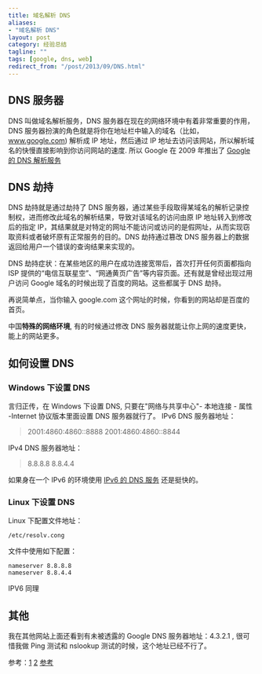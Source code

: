 ```yaml
---
title: 域名解析 DNS
aliases: 
- "域名解析 DNS"
layout: post
category: 经验总结
tagline: ""
tags: [google, dns, web]
redirect_from: "/post/2013/09/DNS.html"
---
```


## DNS 服务器
DNS 叫做域名解析服务，DNS 服务器在现在的网络环境中有着非常重要的作用，DNS 服务器扮演的角色就是将你在地址栏中输入的域名（比如，www.google.com) 解析成 IP 地址，然后通过 IP 地址去访问该网站，所以解析域名的快慢直接影响到你访问网站的速度. 所以 Google 在 2009 年推出了 [Google 的 DNS 解析服务](http://googlecode.blogspot.com/2009/12/introducing-google-public-dns-new-dns.html)

## DNS 劫持
DNS 劫持就是通过劫持了 DNS 服务器，通过某些手段取得某域名的解析记录控制权，进而修改此域名的解析结果，导致对该域名的访问由原 IP 地址转入到修改后的指定 IP，其结果就是对特定的网址不能访问或访问的是假网址，从而实现窃取资料或者破坏原有正常服务的目的。DNS 劫持通过篡改 DNS 服务器上的数据返回给用户一个错误的查询结果来实现的。

DNS 劫持症状：在某些地区的用户在成功连接宽带后，首次打开任何页面都指向 ISP 提供的“电信互联星空”、“网通黄页广告”等内容页面。还有就是曾经出现过用户访问 Google 域名的时候出现了百度的网站。这些都属于 DNS 劫持。

再说简单点，当你输入 google.com 这个网址的时候，你看到的网站却是百度的首页。

中国**特殊的网络环境**, 有的时候通过修改 DNS 服务器就能让你上网的速度更快，能上的网站更多。

## 如何设置 DNS

### Windows 下设置 DNS

言归正传，在 Windows 下设置 DNS, 只要在"网络与共享中心"- 本地连接 - 属性 -Internet 协议版本里面设置 DNS 服务器就行了。
IPv6 DNS 服务器地址：

> 2001:4860:4860::8888
> 2001:4860:4860::8844

IPv4 DNS 服务器地址：

> 8.8.8.8
> 8.8.4.4

如果身在一个 IPv6 的环境使用 [IPv6 的 DNS 服务](http://www.einverne.tk/2011/12/ipv6-dns.html) 还是挺快的。

### Linux 下设置 DNS
Linux 下配置文件地址：

	/etc/resolv.cong

文件中使用如下配置：

	nameserver 8.8.8.8
	nameserver 8.8.4.4

IPV6 同理

## 其他
我在其他网站上面还看到有未被透露的 Google DNS 服务器地址：4.3.2.1 , 很可惜我做 Ping 测试和 nslookup 测试的时候，这个地址已经不行了。

参考：[1](http://www.ezloo.com/2009/12/google_dns_server.html) [2](http://initiative.yo2.cn/archives/644136)
[参考](http://www.williamlong.info/archives/3356.html)

